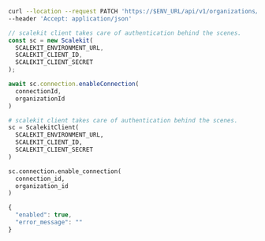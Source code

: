 
<CodeWithHeader method="patch" endpoint="/api/v1/organizations/{organization_id}/connections/{id}:enable">
<Tabs groupId="tech-stack" queryString>
<TabItem value="curl" label="cURL">

```bash showLineNumbers
curl --location --request PATCH 'https://$ENV_URL/api/v1/organizations/{organization_id}/connections/{id}:enable' \
--header 'Accept: application/json'
```

</TabItem>
<TabItem value="nodejs" label="Node.js">

```js showLineNumbers
// scalekit client takes care of authentication behind the scenes.
const sc = new Scalekit(
  SCALEKIT_ENVIRONMENT_URL,
  SCALEKIT_CLIENT_ID,
  SCALEKIT_CLIENT_SECRET
);

await sc.connection.enableConnection(
  connectionId, 
  organizationId
)

```

</TabItem>
<TabItem value="py" label="Python">

```python showLineNumbers
# scalekit client takes care of authentication behind the scenes.
sc = ScalekitClient(
  SCALEKIT_ENVIRONMENT_URL,
  SCALEKIT_CLIENT_ID,
  SCALEKIT_CLIENT_SECRET
)

sc.connection.enable_connection(
  connection_id,
  organization_id
)

```

</TabItem>
</Tabs>
</CodeWithHeader>
<CodeWithHeader title="Response">

```js
{
  "enabled": true,
  "error_message": ""
}
```

</CodeWithHeader>
